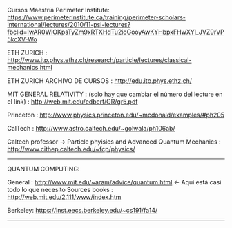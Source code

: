 Cursos Maestría Perimeter Institute: https://www.perimeterinstitute.ca/training/perimeter-scholars-international/lectures/2010/11-psi-lectures?fbclid=IwAR0WlOKpsTyZm9xRTXHdTu2ioGooyAwKYHbpxFHwXYl_JVZ9rVP5kcXV-Wo

ETH ZURICH : http://www.itp.phys.ethz.ch/research/particle/lectures/classical-mechanics.html

ETH ZURICH ARCHIVO DE CURSOS : http://edu.itp.phys.ethz.ch/

MIT GENERAL RELATIVITY : (solo hay que cambiar el número del lecture en el link) : http://web.mit.edu/edbert/GR/gr5.pdf

Princeton : http://www.physics.princeton.edu/~mcdonald/examples/#ph205

CalTech : http://www.astro.caltech.edu/~golwala/ph106ab/

Caltech professor -> Particle phyisics and Advanced Quantum Mechanics : http://www.cithep.caltech.edu/~fcp/physics/

----------------------------------------------------------------------------------------------------------
QUANTUM COMPUTING:

General : http://www.mit.edu/~aram/advice/quantum.html  <- Aquí está casi todo lo que necesito 
Sources books : http://web.mit.edu/2.111/www/index.htm

Berkeley: https://inst.eecs.berkeley.edu/~cs191/fa14/  

----------------------------------------------------------------------------------------------------------

